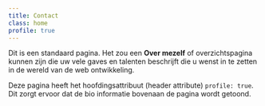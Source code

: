 ```yaml
---
title: Contact
class: home
profile: true
---
```


Dit is een standaard pagina. Het zou een **Over mezelf** of overzichtspagina kunnen zijn die uw vele gaves en talenten beschrijft die u wenst in te zetten in de wereld van de web ontwikkeling.

Deze pagina heeft het hoofdingsattribuut (header attribute) `profile: true`. Dit zorgt ervoor dat de bio informatie bovenaan de pagina wordt getoond.
